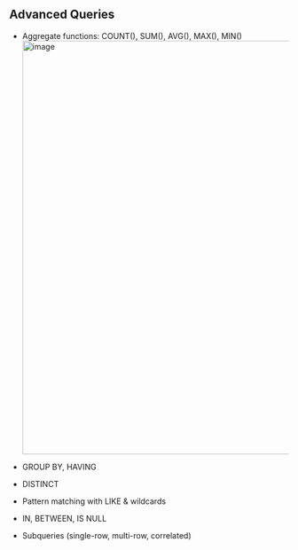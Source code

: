 ## Advanced Queries
- Aggregate functions: COUNT(), SUM(), AVG(), MAX(), MIN()
  <img width="1171" height="746" alt="image" src="https://github.com/user-attachments/assets/577ecfb0-e2da-48ce-97c0-b2378da12943" />

- GROUP BY, HAVING
- DISTINCT
- Pattern matching with LIKE & wildcards
- IN, BETWEEN, IS NULL
- Subqueries (single-row, multi-row, correlated)
